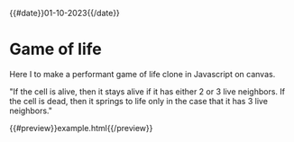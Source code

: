 {{#date}}01-10-2023{{/date}}
# Game of life
Here I to make a performant game of life clone in Javascript on canvas.

"If the cell is alive, then it stays alive if it has either 2 or 3 live neighbors. If the cell is dead, then it springs to life only in the case that it has 3 live neighbors."

{{#preview}}example.html{{/preview}}
